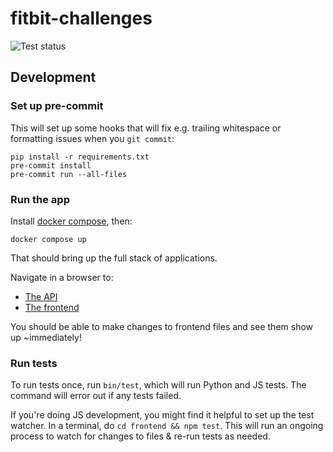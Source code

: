 # fitbit-challenges

![Test status](https://github.com/shaldengeki/fitbit-challenges/actions/workflows/test.yaml/badge.svg)

## Development

### Set up pre-commit

This will set up some hooks that will fix e.g. trailing whitespace or formatting issues when you `git commit`:
```
pip install -r requirements.txt
pre-commit install
pre-commit run --all-files
```

### Run the app
Install [docker compose](https://docs.docker.com/compose/install/), then:

```
docker compose up
```

That should bring up the full stack of applications.

Navigate in a browser to:
- [The API](http://localhost:5000/graphql)
- [The frontend](http://localhost:5001)

You should be able to make changes to frontend files and see them show up ~immediately!

### Run tests

To run tests once, run `bin/test`, which will run Python and JS tests. The command will error out if any tests failed.

If you're doing JS development, you might find it helpful to set up the test watcher. In a terminal, do `cd frontend && npm test`. This will run an ongoing process to watch for changes to files & re-run tests as needed.
